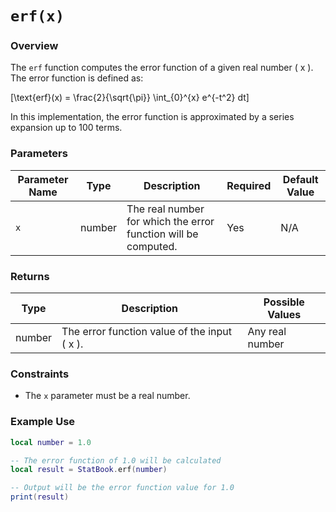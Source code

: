 # `erf(x)`

### Overview

The `erf` function computes the error function of a given real number \( x \). The error function is defined as:

\[\text{erf}(x) = \frac{2}{\sqrt{\pi}} \int_{0}^{x} e^{-t^2} dt\]

In this implementation, the error function is approximated by a series expansion up to 100 terms.

### Parameters

| Parameter Name | Type   | Description                                                   | Required | Default Value |
|----------------|--------|---------------------------------------------------------------|----------|---------------|
| `x`            | number | The real number for which the error function will be computed.| Yes      | N/A           |

### Returns

| Type   | Description                            | Possible Values           |
|--------|----------------------------------------|---------------------------|
| number | The error function value of the input \( x \).| Any real number         |

### Constraints

- The `x` parameter must be a real number.

### Example Use

```lua
local number = 1.0

-- The error function of 1.0 will be calculated
local result = StatBook.erf(number)

-- Output will be the error function value for 1.0
print(result)
```